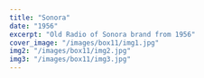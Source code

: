 ```yaml
---
title: "Sonora"
date: "1956"
excerpt: "Old Radio of Sonora brand from 1956"
cover_image: "/images/box11/img1.jpg"
img2: "/images/box11/img2.jpg"
img3: "/images/box11/img3.jpg"
---
```

